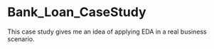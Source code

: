 # Bank_Loan_CaseStudy
This case study gives me an idea of applying EDA in a real business scenario.
